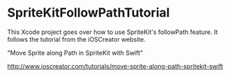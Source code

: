# SpriteKitFollowPathTutorial
This Xcode project goes over how to use SpriteKit's followPath feature. It follows the tutorial from the iOSCreator website.

"Move Sprite along Path in SpriteKit with Swift"

http://www.ioscreator.com/tutorials/move-sprite-along-path-spritekit-swift
